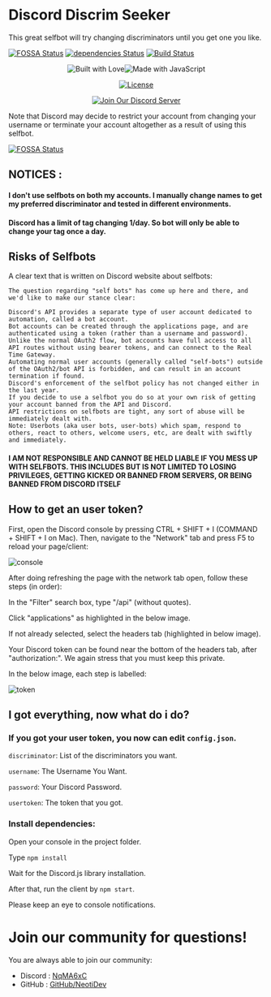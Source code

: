 # Discord Discrim Seeker
This great selfbot will try changing discriminators until you get one you like.

[![FOSSA Status](https://app.fossa.io/api/projects/git%2Bgithub.com%2FNeotiDev%2FDiscord-Discrim-Seeker.svg?type=shield)](https://app.fossa.io/projects/git%2Bgithub.com%2FNeotiDev%2FDiscord-Discrim-Seeker?ref=badge_shield)
[![dependencies Status](https://david-dm.org/neotidev/discord-discrim-seeker/status.svg)](https://david-dm.org/neotidev/discord-discrim-seeker)
[![Build Status](https://travis-ci.org/NeotiDev/Discord-Discrim-Seeker.svg?branch=master)](https://travis-ci.org/NeotiDev/Discord-Discrim-Seeker)

<div align="center">
  <p>
<img src="https://forthebadge.com/images/badges/built-with-love.svg" alt="Built with Love"><!--
--><img src="https://forthebadge.com/images/badges/made-with-javascript.svg" alt="Made with JavaScript">
  </p>

<p>
  <a href="https://github.com/NeotiDev/Discord-Discrim-Seeker/blob/master/LICENSE.md"><img src="https://img.shields.io/github/license/NeotiDev/Discord-Discrim-Seeker.svg?style=for-the-badge" alt="License"></a>
  </p>
  
  <p>
    <p>
    <a href="https://discord.gg/NqMA6xC"><img src="https://discordapp.com/api/guilds/478157155279699971/widget.png?style=banner2" alt="Join Our Discord Server"/></a>
  </p>
  </div>

Note that Discord may decide to restrict your account from changing your username or terminate your account altogether as a result of using this selfbot.


[![FOSSA Status](https://app.fossa.io/api/projects/git%2Bgithub.com%2FNeotiDev%2FDiscord-Discrim-Seeker.svg?type=large)](https://app.fossa.io/projects/git%2Bgithub.com%2FNeotiDev%2FDiscord-Discrim-Seeker?ref=badge_large)

## NOTICES : 
#### I don't use selfbots on both my accounts. I manually change names to get my preferred discriminator and tested in different environments.

#### Discord has a limit of tag changing 1/day. So bot will only be able to change your tag once a day.

## Risks of Selfbots
A clear text that is written on Discord website about selfbots:
```
The question regarding "self bots" has come up here and there, and we'd like to make our stance clear:

Discord's API provides a separate type of user account dedicated to automation, called a bot account.
Bot accounts can be created through the applications page, and are authenticated using a token (rather than a username and password).
Unlike the normal OAuth2 flow, bot accounts have full access to all API routes without using bearer tokens, and can connect to the Real Time Gateway.
Automating normal user accounts (generally called "self-bots") outside of the OAuth2/bot API is forbidden, and can result in an account termination if found.
Discord's enforcement of the selfbot policy has not changed either in the last year.
If you decide to use a selfbot you do so at your own risk of getting your account banned from the API and Discord.
API restrictions on selfbots are tight, any sort of abuse will be immediately dealt with.
Note: Userbots (aka user bots, user-bots) which spam, respond to others, react to others, welcome users, etc, are dealt with swiftly and immediately.
```
#### I AM NOT RESPONSIBLE AND CANNOT BE HELD LIABLE IF YOU MESS UP WITH SELFBOTS. THIS INCLUDES BUT IS NOT LIMITED TO LOSING PRIVILEGES, GETTING KICKED OR BANNED FROM SERVERS, OR BEING BANNED FROM DISCORD ITSELF

## How to get an user token?

First, open the Discord console by pressing CTRL + SHIFT + I (COMMAND + SHIFT + I on Mac). Then, navigate to the "Network" tab and press F5 to reload your page/client:

![console](https://discordhelp.net/image/network-refresh.png)

After doing refreshing the page with the network tab open, follow these steps (in order):

In the "Filter" search box, type "/api" (without quotes).

Click "applications" as highlighted in the below image.

If not already selected, select the headers tab (highlighted in below image).

Your Discord token can be found near the bottom of the headers tab, after "authorization:". We again stress that you must keep this private.

In the below image, each step is labelled:

![token](https://discordhelp.net/image/api-search-authorization.png)

## I got everything, now what do i do?

### If you got your user token, you now can edit `config.json`.

`discriminator`: List of the discriminators you want.

`username`: The Username You Want.

`password`: Your Discord Password.

`usertoken`: The token that you got.

### Install dependencies:

Open your console in the project folder.

Type `npm install`

Wait for the Discord.js library installation.

After that, run the client by `npm start`.

Please keep an eye to console notifications.

# Join our community for questions!

You are always able to join our community:

- Discord : [NqMA6xC](https://discord.gg/NqMA6xC)
- GitHub  : [GitHub/NeotiDev](https://github.com/NeotiDev)
